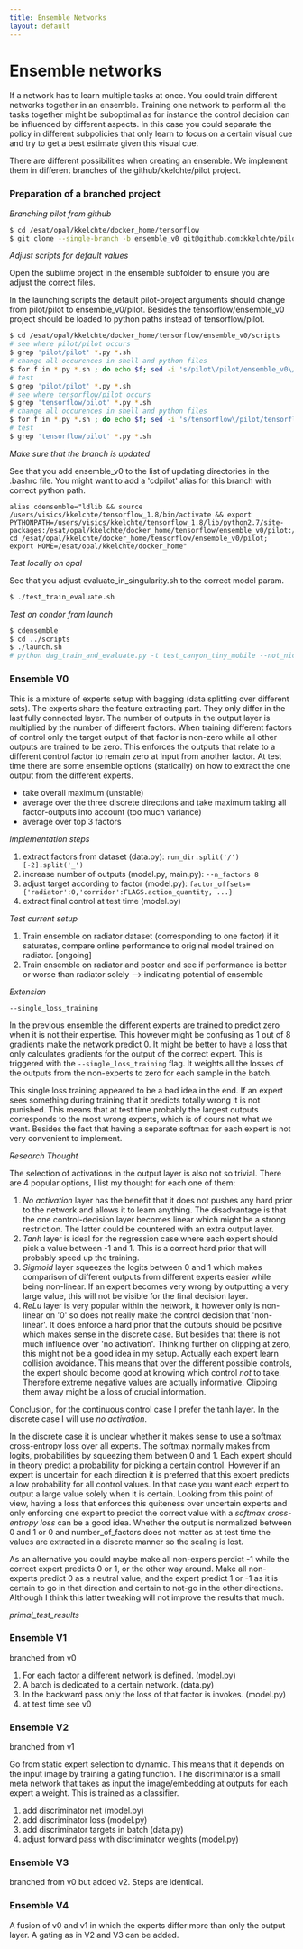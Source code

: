 ```yaml
---
title: Ensemble Networks
layout: default
---
```


# Ensemble networks

If a network has to learn multiple tasks at once. You could train different networks together in an ensemble.
Training one network to perform all the tasks together might be suboptimal as for instance the control decision can be influenced by different aspects.
In this case you could separate the policy in different subpolicies that only learn to focus on a certain visual cue and try to get a best estimate given this visual cue.

There are different possibilities when creating an ensemble. 
We implement them in different branches of the github/kkelchte/pilot project.

### Preparation of a branched project

_Branching pilot from github_

```bash
$ cd /esat/opal/kkelchte/docker_home/tensorflow
$ git clone --single-branch -b ensemble_v0 git@github.com:kkelchte/pilot.git ensemble_v0
```

_Adjust scripts for default values_

Open the sublime project in the ensemble subfolder to ensure you are adjust the correct files.

In the launching scripts the default pilot-project arguments should change from pilot/pilot to ensemble_v0/pilot.
Besides the tensorflow/ensemble_v0 project should be loaded to python paths instead of tensorflow/pilot.

```bash
$ cd /esat/opal/kkelchte/docker_home/tensorflow/ensemble_v0/scripts
# see where pilot/pilot occurs
$ grep 'pilot/pilot' *.py *.sh
# change all occurences in shell and python files
$ for f in *.py *.sh ; do echo $f; sed -i 's/pilot\/pilot/ensemble_v0\/pilot/' $f; done
# test
$ grep 'pilot/pilot' *.py *.sh
# see where tensorflow/pilot occurs
$ grep 'tensorflow/pilot' *.py *.sh
# change all occurences in shell and python files
$ for f in *.py *.sh ; do echo $f; sed -i 's/tensorflow\/pilot/tensorflow\/ensemble_v0/' $f; done
# test
$ grep 'tensorflow/pilot' *.py *.sh

```

_Make sure that the branch is updated_

See that you add ensemble_v0 to the list of updating directories in the .bashrc file.
You might want to add a 'cdpilot' alias for this branch with correct python path.

```
alias cdensemble="ldlib && source /users/visics/kkelchte/tensorflow_1.8/bin/activate && export PYTHONPATH=/users/visics/kkelchte/tensorflow_1.8/lib/python2.7/site-packages:/esat/opal/kkelchte/docker_home/tensorflow/ensemble_v0/pilot:/esat/opal/kkelchte/docker_home/tensorflow/tf_cnnvis; cd /esat/opal/kkelchte/docker_home/tensorflow/ensemble_v0/pilot; export HOME=/esat/opal/kkelchte/docker_home"
```

_Test locally on opal_

See that you adjust evaluate_in_singularity.sh to the correct model param.

```bash
$ ./test_train_evaluate.sh
```

_Test on condor from launch_

```bash
$ cdensemble
$ cd ../scripts
$ ./launch.sh
# python dag_train_and_evaluate.py -t test_canyon_tiny_mobile --not_nice --wall_time_train $((30*60)) --wall_time_eva $((60*60)) --number_of_models 1 --network mobile --normalize_over_actions --learning_rate 0.1 --dataset canyon_drone_tiny --max_episodes 30 --discrete --scratch --visualize_deep_dream_of_output --visualize_saliency_of_output --histogram_of_weights --histogram_of_activations --paramfile eva_params.yaml --number_of_runs 1 -w canyon --robot drone_sim --fsm oracle_nn_drone_fsm --evaluation --speed 1.3
```

### Ensemble V0

This is a mixture of experts setup with bagging (data splitting over different sets). 
The experts share the feature extracting part. They only differ in the last fully connected layer.
The number of outputs in the output layer is multiplied by the number of different factors.
When training different factors of control only the target output of that factor is non-zero while all other outputs are trained to be zero. 
This enforces the outputs that relate to a different control factor to remain zero at input from another factor.
At test time there are some ensemble options (statically) on how to extract the one output from the different experts.

- take overall maximum (unstable)
- average over the three discrete directions and take maximum taking all factor-outputs into account (too much variance)
- average over top 3 factors

_Implementation steps_

1. extract factors from dataset (data.py): `run_dir.split('/')[-2].split('_')`
2. increase number of outputs (model.py, main.py): `--n_factors 8`
3. adjust target according to factor (model.py): `factor_offsets={'radiator':0,'corridor':FLAGS.action_quantity, ...}`
4. extract final control at test time (model.py)

_Test current setup_

1. Train ensemble on radiator dataset (corresponding to one factor) if it saturates, compare online performance to original model trained on radiator. [ongoing]
2. Train ensemble on radiator and poster and see if performance is better or worse than radiator solely --> indicating potential of ensemble

_Extension_

`--single_loss_training`

In the previous ensemble the different experts are trained to predict zero when it is not their expertise. 
This however might be confusing as 1 out of 8 gradients make the network predict 0. 
It might be better to have a loss that only calculates gradients for the output of the correct expert.
This is triggered with the `--single_loss_training` flag.
It weights all the losses of the outputs from the non-experts to zero for each sample in the batch.

This single loss training appeared to be a bad idea in the end. 
If an expert sees something during training that it predicts totally wrong it is not punished.
This means that at test time probably the largest outputs corresponds to the most wrong experts, which is of cours not what we want.
Besides the fact that having a separate softmax for each expert is not very convenient to implement.

_Research Thought_

The selection of activations in the output layer is also not so trivial. There are 4 popular options, I list my thought for each one of them:

1. _No activation_ layer has the benefit that it does not pushes any hard prior to the network and allows it to learn anything. The disadvantage is that the one control-decision layer becomes linear which might be a strong restriction. The latter could be countered with an extra output layer.
2. _Tanh_ layer is ideal for the regression case where each expert should pick a value between -1 and 1. This is a correct hard prior that will probably speed up the training.
3. _Sigmoid_ layer squeezes the logits between 0 and 1 which makes comparison of different outputs from different experts easier while being non-linear. If an expert becomes very wrong by outputting a very large value, this will not be visible for the final decision layer.
4. _ReLu_ layer is very popular within the network, it however only is non-linear on '0' so does not really make the control decision that 'non-linear'. It does enforce a hard prior that the outputs should be positive which makes sense in the discrete case. But besides that there is not much influence over 'no activation'. Thinking further on clipping at zero, this might not be a good idea in my setup. Actually each expert learn collision avoidance. This means that over the different possible controls, the expert should become good at knowing which control _not_ to take. Therefore extreme negative values are actually informative. Clipping them away might be a loss of crucial information.

Conclusion, for the continuous control case I prefer the tanh layer. 
In the discrete case I will use _no activation_.

In the discrete case it is unclear whether it makes sense to use a softmax cross-entropy loss over all experts. 
The softmax normally makes from logits, probabilities by squeezing them between 0 and 1. 
Each expert should in theory predict a probability for picking a certain control. 
However if an expert is uncertain for each direction it is preferred that this expert predicts a low probability for all control values. 
In that case you want each expert to output a large value solely when it is certain. 
Looking from this point of view, having a loss that enforces this quiteness over uncertain experts and only enforcing one expert to predict the correct value with a _softmax cross-entropy loss_ can be a good idea.
Whether the output is normalized between 0 and 1 or 0 and number_of_factors does not matter as at test time the values are extracted in a discrete manner so the scaling is lost.

As an alternative you could maybe make all non-expers perdict -1 while the correct expert predicts 0 or 1, or the other way around.
Make all non-experts predict 0 as a neutral value, and the expert predict 1 or -1 as it is certain to go in that direction and certain to not-go in the other directions.
Although I think this latter tweaking will not improve the results that much.

_primal_test_results_


### Ensemble V1

branched from v0

1. For each factor a different network is defined. (model.py)
2. A batch is dedicated to a certain network. (data.py)
3. In the backward pass only the loss of that factor is invokes. (model.py)
4. at test time see v0

### Ensemble V2

branched from v1

Go from static expert selection to dynamic. 
This means that it depends on the input image by training a gating function.
The discriminator is a small meta network that takes as input the image/embedding at outputs for each expert a weight.
This is trained as a classifier.

1. add discriminator net (model.py)
2. add discriminator loss (model.py)
3. add discriminator targets in batch (data.py)
4. adjust forward pass with discriminator weights (model.py)

### Ensemble V3

branched from v0 but added v2.
Steps are identical.

### Ensemble V4

A fusion of v0 and v1 in which the experts differ more than only the output layer.
A gating as in V2 and V3 can be added.